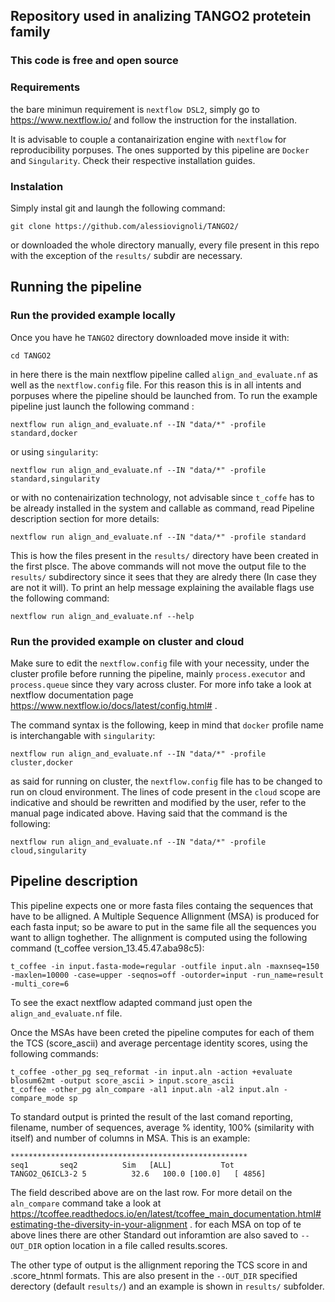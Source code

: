 ## Repository used in analizing TANGO2 protetein family
### This code is free and open source

### Requirements

the bare minimun requirement is `nextflow DSL2`, simply  go to https://www.nextflow.io/ and follow the instruction for the installation.

It is advisable to couple a contanairization engine with `nextflow` for reproducibility porpuses. The ones supported  by this pipeline are `Docker` and `Singularity`.
Check their respective installation guides.


### Instalation

Simply instal git and laungh the following command:
```
git clone https://github.com/alessiovignoli/TANGO2/
```
or downloaded the whole directory manually, every file present in this repo with the exception of the `results/` subdir are necessary.


## Running the pipeline
### Run the provided example locally

Once you have he `TANGO2` directory downloaded move inside it with:
```
cd TANGO2
```
in here there is the main nextflow pipeline called `align_and_evaluate.nf` as well as the `nextflow.config` file. For this reason this is in all intents and porpuses where the pipeline should be launched from. To run the example pipeline just launch the following command :
```
nextflow run align_and_evaluate.nf --IN "data/*" -profile standard,docker
```
or using `singularity`:
```
nextflow run align_and_evaluate.nf --IN "data/*" -profile standard,singularity
```
or with no contenairization technology, not advisable since `t_coffe` has to be already installed in the system and callable as command, read  Pipeline description section for more details:
```
nextflow run align_and_evaluate.nf --IN "data/*" -profile standard
```
This is how the files present in the `results/` directory have been created in the first plsce. The above commands will not move the output file to the `results/` subdirectory since it sees that they are alredy there (In case they are not it will).
To print an help message explaining the available flags use the following command:
```
nextflow run align_and_evaluate.nf --help
```

### Run the provided example on cluster and cloud

Make sure to edit the `nextflow.config` file with your necessity, under the cluster profile before running the pipeline, mainly `process.executor` and `process.queue` since they vary across cluster. For more info take a look at nextflow documentation page https://www.nextflow.io/docs/latest/config.html# .

The command syntax is the following, keep in mind that `docker` profile name is interchangable with `singularity`:
```
nextflow run align_and_evaluate.nf --IN "data/*" -profile cluster,docker
```

as said for running on cluster, the `nextflow.config` file has to be changed to run on cloud environment. The lines of code present in the `cloud` scope are indicative and should be rewritten and modified by the user, refer to the manual page indicated above.
Having said that the command is the following:
```
nextflow run align_and_evaluate.nf --IN "data/*" -profile cloud,singularity
```


## Pipeline description

This pipeline expects one or more fasta files containg the sequences that have to be alligned. A Multiple Sequence Allignment (MSA) is produced for each fasta input; so be aware to put in the same file all the sequences you want to allign toghether. 
The allignment is computed using the following command (t_coffee version_13.45.47.aba98c5):
```
t_coffee -in input.fasta-mode=regular -outfile input.aln -maxnseq=150 -maxlen=10000 -case=upper -seqnos=off -outorder=input -run_name=result -multi_core=6
```
To see the exact nextflow adapted command just open the `align_and_evaluate.nf` file. 

Once the MSAs have been creted the pipeline computes for each of them the TCS (score_ascii) and average percentage identity scores, using the following commands:
```
t_coffee -other_pg seq_reformat -in input.aln -action +evaluate blosum62mt -output score_ascii > input.score_ascii
t_coffee -other_pg aln_compare -al1 input.aln -al2 input.aln -compare_mode sp
```

To standard output is printed the result of the last comand reporting, filename, number of sequences, average % identity, 100% (similarity with itself) and number of columns in MSA. This is an example:
```
*****************************************************
seq1       seq2          Sim   [ALL]           Tot  
TANGO2_Q6ICL3-2 5          32.6   100.0 [100.0]   [ 4856]
```
The field described above are on the last row. For more detail on the `aln_compare` command take a look at https://tcoffee.readthedocs.io/en/latest/tcoffee_main_documentation.html#estimating-the-diversity-in-your-alignment . for each MSA on top of te above lines there are other 
Standard out inforamtion are also saved to `--OUT_DIR` option location in a file called results.scores.

The other type of output is the allignment reporing the TCS score in  and .score_htnml formats. This are also present in the `--OUT_DIR` specified derectory (default `results/`) and an example is shown in `results/` subfolder.


